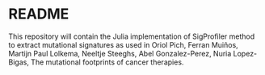 # README #

This repository will contain the Julia implementation of SigProfiler method to extract mutational signatures as used in Oriol Pich, Ferran Muiños,  Martijn Paul Lolkema, Neeltje Steeghs, Abel Gonzalez-Perez, Nuria Lopez-Bigas, The mutational footprints of cancer therapies.
